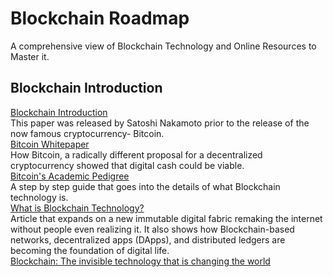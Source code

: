 # Blockchain Roadmap
A comprehensive view of Blockchain Technology and Online Resources to Master it.
## Blockchain Introduction
[Blockchain Introduction](https://www.ibm.com/in-en/topics/what-is-blockchain)   
This paper was released by Satoshi Nakamoto prior to the release of the now famous cryptocurrency- Bitcoin.   
[Bitcoin Whitepaper](https://bitcoin.org/bitcoin.pdf)    
How Bitcoin, a radically different proposal for a decentralized cryptocurrency showed that digital cash could be viable.    
[Bitcoin's Academic Pedigree](https://queue.acm.org/detail.cfm?id=3136559)     
A step by step guide that goes into the details of what Blockchain technology is.    
[What is Blockchain Technology?](https://blockgeeks.com/guides/what-is-blockchain-technology/)    
Article that expands on a new immutable digital fabric remaking the internet without people even realizing it. It also shows how Blockchain-based networks, decentralized apps (DApps), and distributed ledgers are becoming the foundation of digital life.    
[Blockchain: The invisible technology that is changing the world](https://www.pcmag.com/news/blockchain-the-invisible-technology-thats-changing-the-world)    


